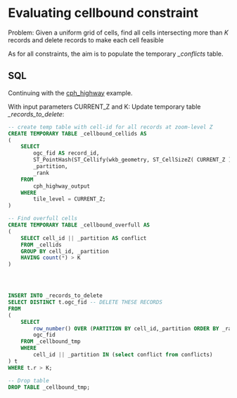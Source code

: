 # Evaluating cellbound constraint

Problem: Given a uniform grid of cells, find all cells intersecting more than *K* records and delete records to make each cell feasible

As for all constraints, the aim is to populate the temporary *_conflicts* table.

## SQL

Continuing with the [cph_highway](../README.md) example.

With input parameters CURRENT_Z and K: Update temporary table *_records_to_delete*:

```sql
-- create temp table with cell-id for all records at zoom-level Z
CREATE TEMPORARY TABLE _cellbound_cellids AS 
(
	SELECT
		ogc_fid AS record_id,
    	ST_PointHash(ST_Cellify(wkb_geometry, ST_CellSizeZ( CURRENT_Z ), 0, 0 )) AS cell_id,
		_partition,
		_rank
	FROM 
		cph_highway_output
	WHERE 
		tile_level = CURRENT_Z;
)

-- Find overfull cells
CREATE TEMPORARY TABLE _cellbound_overfull AS
(
    SELECT cell_id || _partition AS conflict
    FROM _cellids
    GROUP BY cell_id, _partition
    HAVING count(*) > K
)




INSERT INTO _records_to_delete
SELECT DISTINCT t.ogc_fid -- DELETE THESE RECORDS
FROM
(
    SELECT 
        row_number() OVER (PARTITION BY cell_id,_partition ORDER BY _rank DESC) r, 
        ogc_fid 
    FROM _cellbound_tmp
    WHERE 
        cell_id || _partition IN (select conflict from conflicts)
) t
WHERE t.r > K;

-- Drop table
DROP TABLE _cellbound_tmp;
```







